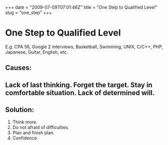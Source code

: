 +++
date = "2009-07-09T07:01:46Z"
title = "One Step to Qualified Level"
slug = "one_step"
+++

# One Step to Qualified Level
E.g. CPA 56, Google 2 interviews, Basketball, Swimming, UNIX, C/C++, PHP, Japanese, Guitar, English, etc.
## Causes:
 Lack of last thinking.
Forget the target.
 Stay in comfortable situation.
 Lack of determined will.
----------------------------------------------------------------------------------------------------------------
## Solution:
1. Think more.
2. Do not afraid of difficulties.
3. Plan and finish plan.
4. Confidence.

